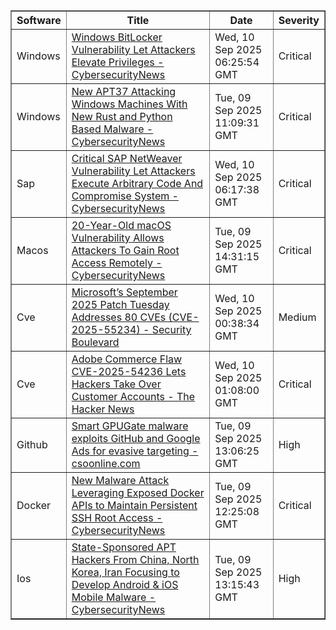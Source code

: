 <table border="1" style="width:100%; border-collapse: collapse;">
<thead>
<tr>
<th>Software</th>
<th>Title</th>
<th>Date</th>
<th>Severity</th>
</tr>
</thead>
<tbody><tr>
<td>Windows</td>
<td><a href="https://news.google.com/rss/articles/CBMib0FVX3lxTFBEWm9sYXB6RWp4YU9YYU5KQkJnS2ppU3c4bVk1S2NXRndsUXZpaU8yOGNTc2FodVNSZ3FqTzByQkNyZDhFVW5NTFNmQVNvaWxxTTBNRjFOSGlpZ3oxbHhJY3p3SkFONnpkWWdZQjAwSdIBdEFVX3lxTFBQM0xTOXpfckM0ZFFBaUM3SlVteWdLOXBaSW5nR0NObGhFbllSRmNRVnF3T3JvMUFSV3pFaGFwajRtZ3VSejh3Tl9JYWRuQUgwNlExNW5DNE5VZkdmRktLeWxYLVMzekpZeUtoX0Q3VWJEdmc1?oc=5">Windows BitLocker Vulnerability Let Attackers Elevate Privileges - CybersecurityNews</a></td>
<td>Wed, 10 Sep 2025 06:25:54 GMT</td>
<td>Critical</td>
</tr>
<tr>
<td>Windows</td>
<td><a href="https://news.google.com/rss/articles/CBMidkFVX3lxTE5vNXVVWTFQN2xnV1VaX0ZlcnlhNEhOaGFKX2RBNFZ0dnhYQXpBREg4b0RRWmRXY1pDVFNPbFZFUDBWdngyUHd2VDRIemEwQWtkV1NGbjFJaEpZd1FXNHlscFM5aGZDYXZWQlYyakcwQ3I0dmhaOXfSAXtBVV95cUxOdk02b1cxZHd2WVgyeWhTbUYyYnY2LTFONXE1aHRRWFN3aHhzU1hURHp6SmF5UE1PMUNIc21laHlBOVhmbFM2S3BKODRmX1F2REJWUkZLdklNOE1JYWoxUUdwOGZyODlXWVB0RlFNYWVpUnA4c2ZVZG1sd1U?oc=5">New APT37 Attacking Windows Machines With New Rust and Python Based Malware - CybersecurityNews</a></td>
<td>Tue, 09 Sep 2025 11:09:31 GMT</td>
<td>Critical</td>
</tr>
<tr>
<td>Sap</td>
<td><a href="https://news.google.com/rss/articles/CBMiakFVX3lxTFBlazhDQVZlSDhWXzVydzBLcjlidVdsdXhNZ0FkamRvTFB3REZaRzBibWdRUnhDTWVoemV3NXhZSGNsUVozeklyTy01aVZ2ZTlfcEEyWE9ZLUQ0WHFFRnI4NzlpbVF6OHdxWnfSAW9BVV95cUxOeXJmb3pHOVpPYXBlM0VVQjBfQnlCUWNIeUVJTXpQNHhqZUxTSmJCbjV5QWVQSVdQUXIycXVjZG93UE5qSXJGY2czMjE3WFRpUldadWhtSDdmbHNwaWhFM2ExZHNpdTZaQmtZc3U5NDQ?oc=5">Critical SAP NetWeaver Vulnerability Let Attackers Execute Arbitrary Code And Compromise System - CybersecurityNews</a></td>
<td>Wed, 10 Sep 2025 06:17:38 GMT</td>
<td>Critical</td>
</tr>
<tr>
<td>Macos</td>
<td><a href="https://news.google.com/rss/articles/CBMiekFVX3lxTE4zc1pnUFBieHlHZVl4Z3BKNnBPZEV4b21hOS1PdGVPdE5iYkM2X2oyUjBwNVlQUFlWbHpHUFRjYVZIMi1pTFZxY01XNlh2d2JwNnozV05fVDdMemdiWFBqV1JZNHFDNGpLcVRicXBUeWJTN1daeEs4cTdn0gF6QVVfeXFMTjNzWmdQUGJ4eUdlWXhncEo2cE9kRXhvbWE5LU90ZU90TmJiQzZfajJSMHA1WVBQWVZsekdQVGNhVkgyLWlMVnFjTVc2WHZ3YnA2ejNXTl9UN0x6Z2JYUGpXUlk0cUM0aktxVGJxcFR5YlM3V1p4SzhxN2c?oc=5">20-Year-Old macOS Vulnerability Allows Attackers To Gain Root Access Remotely - CybersecurityNews</a></td>
<td>Tue, 09 Sep 2025 14:31:15 GMT</td>
<td>Critical</td>
</tr>
<tr>
<td>Cve</td>
<td><a href="https://news.google.com/rss/articles/CBMisAFBVV95cUxNeWttc29PbFdMT0FFUVZOMXJmM1RsOENBZEtKcjBXVF9pSHk2NzRLX21NNWZjUXBZaVZNX1A5QUVaUmJKMlRGRElRakxySWlYUkljYUo3ZjNqSDNaREV5SS03aWl4RnlPZHJNVGdHMTBwN3Z4OHI1MUthNmpCWlhQTXVaRmJKcmZJVkhBN0w4ZDB1QWF4WnRHOEVPSTZvWnVfQWVDOXNzTTRTRUZBckRSZg?oc=5">Microsoft’s September 2025 Patch Tuesday Addresses 80 CVEs (CVE-2025-55234) - Security Boulevard</a></td>
<td>Wed, 10 Sep 2025 00:38:34 GMT</td>
<td>Medium</td>
</tr>
<tr>
<td>Cve</td>
<td><a href="https://news.google.com/rss/articles/CBMihAFBVV95cUxOUVhfZTlWQl9BWURSM190Mm9vcm15UVdTWUhHblZqczdla1JBRFg4WWlUaHZ5RVF6Vkl3UUpSSDlQcFJVWlViYUhSMl93UERtZzVkS3Bjd0JWVzc2eFRTcUNxRTV3TVYxT1N6OFl6V2o5X3VzVzRQSTloam11OEkxNlV6YW8?oc=5">Adobe Commerce Flaw CVE-2025-54236 Lets Hackers Take Over Customer Accounts - The Hacker News</a></td>
<td>Wed, 10 Sep 2025 01:08:00 GMT</td>
<td>Critical</td>
</tr>
<tr>
<td>Github</td>
<td><a href="https://news.google.com/rss/articles/CBMivgFBVV95cUxQRFZMUTZlNGNlY3E0ZUs2dV9HMVUtMXNVTjJIdHpTVFFhRWFkUjBDbk9OLWFOVVloQy0yRFZza3poWDVSdTNGN0RlVExkbV9RRXFqQ3F2aUFXRy1zUWR6dFlCaDk3bnpqQUROeGd2bVZsVkQ1enpyTmF5QW9NSjVvMlZFZnNrRjJ2cENWYlM5cFBPRmMxY0hadldQd3JQb3U5d3c4QTlqWUJOel9zaFlicFZMRjg0MGFwc3dtc0JR?oc=5">Smart GPUGate malware exploits GitHub and Google Ads for evasive targeting - csoonline.com</a></td>
<td>Tue, 09 Sep 2025 13:06:25 GMT</td>
<td>High</td>
</tr>
<tr>
<td>Docker</td>
<td><a href="https://news.google.com/rss/articles/CBMihwFBVV95cUxQN3kyZVd5T2Q3aEVyYVlrZy1sbG53aTVYN05qS3RlOHZwZ2JsSld0X2M3TWNROTFyR01ObVZ5bzhkU1RxV2FGZy1nLTRwampaSHpJbWhsNzBTOU1kMmFDRE8yMlByUEdObzUxa1lMQ2tweWtORDYwOGxJcG9tUkJyTVRYY0RTbTjSAYwBQVVfeXFMTWt4ZXMzYlFPdHppZkN1eGJuN1M5eTVOVEhLRmlxVVcxVEplSnVtSEpmQ0gxSUxOamhGWldPTjdUMzd6TmE0bE9TaldMUWVURW41NWdjNnpONHlNNFFRVDVnQkI2ZEVwZi1nbjY5OFdZVUdfUi1CNFYwM1lhQTNmcThzT3NWa0kzTGpoX3k?oc=5">New Malware Attack Leveraging Exposed Docker APIs to Maintain Persistent SSH Root Access - CybersecurityNews</a></td>
<td>Tue, 09 Sep 2025 12:25:08 GMT</td>
<td>Critical</td>
</tr>
<tr>
<td>Ios</td>
<td><a href="https://news.google.com/rss/articles/CBMidkFVX3lxTE1fOGRrckx1SHdyOENWSU9senhUalpiaDExM2taVzVHeERlVHVuSF9WQ1BpZE0xdk1rcExvVWNuUFZqT214Y3JXMmFFeFJydG9ZU2hKN0N0WFpRZWJ4T2hZR1MzcVAtaVBaX2JGYzhPZTRqWTFLd3fSAXZBVV95cUxNXzhka3JMdUh3cjhDVklPbHp4VGpaYmgxMTNrWlc1R3hEZVR1bkhfVkNQaWRNMXZNa3BMb1VjblBWak9teGNyVzJhRXhScnRvWVNoSjdDdFhaUWVieE9oWUdTM3FQLWlQWl9iRmM4T2U0alkxS3d3?oc=5">State-Sponsored APT Hackers From China, North Korea, Iran Focusing to Develop Android & iOS Mobile Malware - CybersecurityNews</a></td>
<td>Tue, 09 Sep 2025 13:15:43 GMT</td>
<td>High</td>
</tr>
</tbody>
</table>
